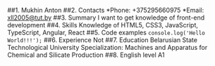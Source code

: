 ##1. Mukhin Anton
##2. Contacts
*Phone: +375295660975
*Email: xll2005@tut.by
##3. Summary
I want to get knowledge of front-end development
##4. Skills
Knowledge of HTML5, CSS3, JavaScript, TypeScript, Angular, React
##5. Code examples
`console.log('Hello World!!!');`
##6. Experience
Not
##7. Education
Belarusian State Technological University 
Specialization: Machines and Apparatus for Chemical and Silicate Production
##8. English level
A1